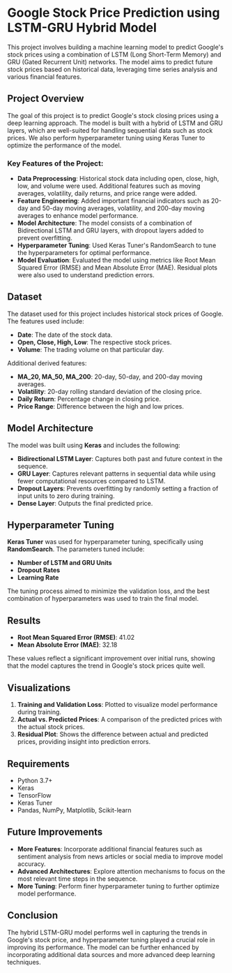 # Google Stock Price Prediction using LSTM-GRU Hybrid Model

This project involves building a machine learning model to predict Google's stock prices using a combination of LSTM (Long Short-Term Memory) and GRU (Gated Recurrent Unit) networks. The model aims to predict future stock prices based on historical data, leveraging time series analysis and various financial features.

## Project Overview

The goal of this project is to predict Google's stock closing prices using a deep learning approach. The model is built with a hybrid of LSTM and GRU layers, which are well-suited for handling sequential data such as stock prices. We also perform hyperparameter tuning using Keras Tuner to optimize the performance of the model.

### Key Features of the Project:
- **Data Preprocessing**: Historical stock data including open, close, high, low, and volume were used. Additional features such as moving averages, volatility, daily returns, and price range were added.
- **Feature Engineering**: Added important financial indicators such as 20-day and 50-day moving averages, volatility, and 200-day moving averages to enhance model performance.
- **Model Architecture**: The model consists of a combination of Bidirectional LSTM and GRU layers, with dropout layers added to prevent overfitting.
- **Hyperparameter Tuning**: Used Keras Tuner's RandomSearch to tune the hyperparameters for optimal performance.
- **Model Evaluation**: Evaluated the model using metrics like Root Mean Squared Error (RMSE) and Mean Absolute Error (MAE). Residual plots were also used to understand prediction errors.

## Dataset

The dataset used for this project includes historical stock prices of Google. The features used include:
- **Date**: The date of the stock data.
- **Open, Close, High, Low**: The respective stock prices.
- **Volume**: The trading volume on that particular day.

Additional derived features:
- **MA_20, MA_50, MA_200**: 20-day, 50-day, and 200-day moving averages.
- **Volatility**: 20-day rolling standard deviation of the closing price.
- **Daily Return**: Percentage change in closing price.
- **Price Range**: Difference between the high and low prices.

## Model Architecture

The model was built using **Keras** and includes the following:
- **Bidirectional LSTM Layer**: Captures both past and future context in the sequence.
- **GRU Layer**: Captures relevant patterns in sequential data while using fewer computational resources compared to LSTM.
- **Dropout Layers**: Prevents overfitting by randomly setting a fraction of input units to zero during training.
- **Dense Layer**: Outputs the final predicted price.

## Hyperparameter Tuning

**Keras Tuner** was used for hyperparameter tuning, specifically using **RandomSearch**. The parameters tuned include:
- **Number of LSTM and GRU Units**
- **Dropout Rates**
- **Learning Rate**

The tuning process aimed to minimize the validation loss, and the best combination of hyperparameters was used to train the final model.

## Results

- **Root Mean Squared Error (RMSE)**: 41.02
- **Mean Absolute Error (MAE)**: 32.18

These values reflect a significant improvement over initial runs, showing that the model captures the trend in Google's stock prices quite well.

## Visualizations

1. **Training and Validation Loss**: Plotted to visualize model performance during training.
2. **Actual vs. Predicted Prices**: A comparison of the predicted prices with the actual stock prices.
3. **Residual Plot**: Shows the difference between actual and predicted prices, providing insight into prediction errors.


## Requirements

- Python 3.7+
- Keras
- TensorFlow
- Keras Tuner
- Pandas, NumPy, Matplotlib, Scikit-learn

## Future Improvements

- **More Features**: Incorporate additional financial features such as sentiment analysis from news articles or social media to improve model accuracy.
- **Advanced Architectures**: Explore attention mechanisms to focus on the most relevant time steps in the sequence.
- **More Tuning**: Perform finer hyperparameter tuning to further optimize model performance.

## Conclusion

The hybrid LSTM-GRU model performs well in capturing the trends in Google's stock price, and hyperparameter tuning played a crucial role in improving its performance. The model can be further enhanced by incorporating additional data sources and more advanced deep learning techniques.



